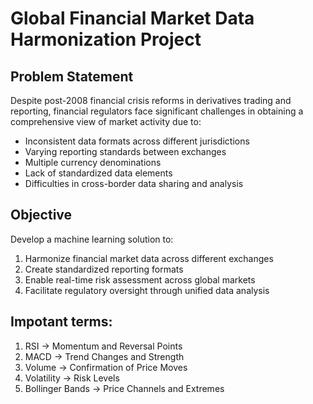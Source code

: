 # Global Financial Market Data Harmonization Project

## Problem Statement
Despite post-2008 financial crisis reforms in derivatives trading and reporting, financial regulators face significant challenges in obtaining a comprehensive view of market activity due to:
- Inconsistent data formats across different jurisdictions
- Varying reporting standards between exchanges
- Multiple currency denominations
- Lack of standardized data elements
- Difficulties in cross-border data sharing and analysis

## Objective
Develop a machine learning solution to:
1. Harmonize financial market data across different exchanges
2. Create standardized reporting formats
3. Enable real-time risk assessment across global markets
4. Facilitate regulatory oversight through unified data analysis

## Impotant terms:


1. RSI → Momentum and Reversal Points
2. MACD → Trend Changes and Strength
3. Volume → Confirmation of Price Moves
4. Volatility → Risk Levels
5. Bollinger Bands → Price Channels and Extremes

